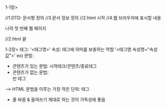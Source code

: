 1-1장>
<!--기본 구조-->
<!DOCTYPE html>                //1.DTD: 문서형 정의
<html lang="ko">
    //3.문서 정보 정의
    <head>                                                         //2.html 시작
        <meta charset="UTF-8">     <!--meta 태그는 메타데이터 정의하는데 사용-->
        <meta http-equiv="X-UA-Compatible" content="IE=edge">
        <meta name="viewport" content="width=device-width, initial-scale=1.0">
        <title>My first Web Page!</title>     <!--HTML 문서제목-->
    </head>
    //4.웹 브라우저에 표시할 내용
    <body>
        <!--웹 페이지에 표시할 내용 적기-->
        <p>나의 첫 번째 웹 페이지</p>
    </body>                                                        //2.html 끝
</html>



1-2장>
태그: '<태그명>'
속성: 태그에 의미를 보충하는 역할 '<태그명 속성명="속성값">' ex)<html lang="ko">
문법:
- 콘텐츠가 있는 문법: <title>My first Web Page!</title> 시작테크/콘텐츠/종료테그
- 콘텐츠가 없는 문법: <br> 빈 테그

--> HTML 문법을 이루는 가장 작은 단위: 태그

- 줄 바꿈 & 들여쓰기 제대로 하는 것이 가독성에 좋음 
<html lang="ko">
    <head>
        <!--head 내용 생략-->
    </head>
    <body>
        <!--body 내용 생략-->
    </body>
</html>